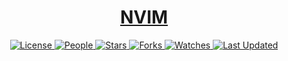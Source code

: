 <div align="center">

<h1><a href="https://github.com/TheCollinsByte/init.nvim">NVIM</a></h1>

<a href="https://github.com/TheCollinsByte/init.nvim/blob/main/LICENSE">
<img alt="License" src="https://img.shields.io/github/license/TheCollinsByte/init.nvim?style=flat&color=eee&label="> </a>

<a href="https://github.com/TheCollinsByte/graphs/contributors">
<img alt="People" src="https://img.shields.io/github/contributors/TheCollinsByte/init.nvim?style=flat&color=ffaaf2&label=People"> </a>

<a href="https://github.com/TheCollinsByte/init.nvim/stargazers">
<img alt="Stars" src="https://img.shields.io/github/stars/TheCollinsByte/init.nvim?style=flat&color=98c379&label=Stars"> </a>

<a href="https://github.com/TheCollinsByte/init.nvim/network/members">
<img alt="Forks" src="https://img.shields.io/github/forks/TheCollinsByte/init.nvim?style=flat&color=66a8e0&label=Forks"> </a>

<a href="https://github.com/TheCollinsByte/init.nvim/watchers">
<img alt="Watches" src="https://img.shields.io/github/watchers/TheCollinsByte/init.nvim?style=flat&color=f5d08b&label=Watches"> </a>

<a href="https://github.com/TheCollinsByte/init.nvim/pulse">
<img alt="Last Updated" src="https://img.shields.io/github/last-commit/TheCollinsByte/init.nvim?style=flat&color=e06c75&label="> </a>

</div>
